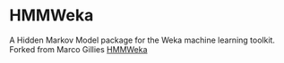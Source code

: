 HMMWeka
=======

A Hidden Markov Model package for the Weka machine learning toolkit. Forked from Marco Gillies [HMMWeka](https://github.com/marcogillies/HMMWeka)
